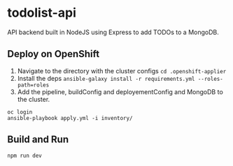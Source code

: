 # todolist-api
API backend built in NodeJS using Express to add TODOs to a MongoDB. 

## Deploy on OpenShift
1. Navigate to the directory with the cluster configs `cd .openshift-applier`
1. Install the deps `ansible-galaxy install -r requirements.yml --roles-path=roles`
1. Add the pipeline, buildConfig and deployementConfig and  MongoDB to the cluster. 
```
oc login 
ansible-playbook apply.yml -i inventory/
```


## Build and Run
`npm run dev`
